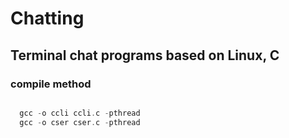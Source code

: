 # Chatting

## Terminal chat programs based on Linux, C

### compile method
```c

  gcc -o ccli ccli.c -pthread
  gcc -o cser cser.c -pthread

```
